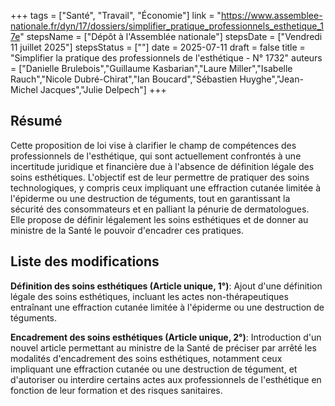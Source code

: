 +++
tags = ["Santé", "Travail", "Économie"]
link = "https://www.assemblee-nationale.fr/dyn/17/dossiers/simplifier_pratique_professionnels_esthetique_17e"
stepsName = ["Dépôt à l'Assemblée nationale"]
stepsDate = ["Vendredi 11 juillet 2025"]
stepsStatus = [""]
date = 2025-07-11
draft = false
title = "Simplifier la pratique des professionnels de l'esthétique - N° 1732"
auteurs = ["Danielle Brulebois","Guillaume Kasbarian","Laure Miller","Isabelle Rauch","Nicole Dubré-Chirat","Ian Boucard","Sébastien Huyghe","Jean-Michel Jacques","Julie Delpech"]
+++

## Résumé

Cette proposition de loi vise à clarifier le champ de compétences des professionnels de l'esthétique, qui sont actuellement confrontés à une incertitude juridique et financière due à l'absence de définition légale des soins esthétiques. L'objectif est de leur permettre de pratiquer des soins technologiques, y compris ceux impliquant une effraction cutanée limitée à l'épiderme ou une destruction de téguments, tout en garantissant la sécurité des consommateurs et en palliant la pénurie de dermatologues. Elle propose de définir légalement les soins esthétiques et de donner au ministre de la Santé le pouvoir d'encadrer ces pratiques.

## Liste des modifications

**Définition des soins esthétiques (Article unique, 1°)**: Ajout d'une définition légale des soins esthétiques, incluant les actes non-thérapeutiques entraînant une effraction cutanée limitée à l'épiderme ou une destruction de téguments.

**Encadrement des soins esthétiques (Article unique, 2°)**: Introduction d'un nouvel article permettant au ministre de la Santé de préciser par arrêté les modalités d'encadrement des soins esthétiques, notamment ceux impliquant une effraction cutanée ou une destruction de tégument, et d'autoriser ou interdire certains actes aux professionnels de l'esthétique en fonction de leur formation et des risques sanitaires.
